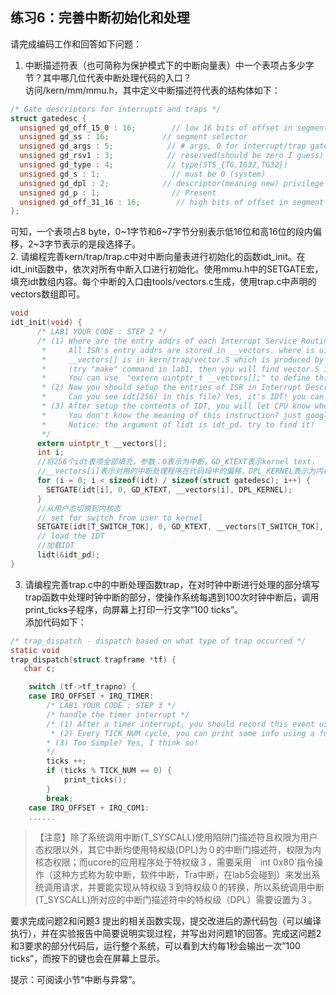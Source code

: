 ## 练习6：完善中断初始化和处理

请完成编码工作和回答如下问题：

1. 中断描述符表（也可简称为保护模式下的中断向量表）中一个表项占多少字节？其中哪几位代表中断处理代码的入口？  
  访问/kern/mm/mmu.h，其中定义中断描述符代表的结构体如下：
  
  ```C
  /* Gate descriptors for interrupts and traps */
  struct gatedesc {
    unsigned gd_off_15_0 : 16;        // low 16 bits of offset in segment
    unsigned gd_ss : 16;            // segment selector
    unsigned gd_args : 5;            // # args, 0 for interrupt/trap gates
    unsigned gd_rsv1 : 3;            // reserved(should be zero I guess)
    unsigned gd_type : 4;            // type(STS_{TG,IG32,TG32})
    unsigned gd_s : 1;                // must be 0 (system)
    unsigned gd_dpl : 2;            // descriptor(meaning new) privilege level
    unsigned gd_p : 1;                // Present
    unsigned gd_off_31_16 : 16;        // high bits of offset in segment
  };
  ```
  
  可知，一个表项占8 byte，0~1字节和6~7字节分别表示低16位和高16位的段内偏移，2~3字节表示的是段选择子。  
2. 请编程完善kern/trap/trap.c中对中断向量表进行初始化的函数idt_init。在idt_init函数中，依次对所有中断入口进行初始化。使用mmu.h中的SETGATE宏，填充idt数组内容。每个中断的入口由tools/vectors.c生成，使用trap.c中声明的vectors数组即可。

  ```C
  void
  idt_init(void) {
        /* LAB1 YOUR CODE : STEP 2 */
        /* (1) Where are the entry addrs of each Interrupt Service Routine (ISR)?
         *     All ISR's entry addrs are stored in __vectors. where is uintptr_t __vectors[] ?
         *     __vectors[] is in kern/trap/vector.S which is produced by tools/vector.c
         *     (try "make" command in lab1, then you will find vector.S in kern/trap DIR)
         *     You can use  "extern uintptr_t __vectors[];" to define this extern variable which will be used later.
         * (2) Now you should setup the entries of ISR in Interrupt Description Table (IDT).
         *     Can you see idt[256] in this file? Yes, it's IDT! you can use SETGATE macro to setup each item of IDT
         * (3) After setup the contents of IDT, you will let CPU know where is the IDT by using 'lidt' instruction.
         *     You don't know the meaning of this instruction? just google it! and check the libs/x86.h to know more.
         *     Notice: the argument of lidt is idt_pd. try to find it!
         */
        extern uintptr_t __vectors[];
        int i;
        //将256个idt表项全部填充，参数：0表示为中断，GD_KTEXT表示kernel text，
        //__vectors[i]表示对用的中断处理程序在代码段中的偏移，DPL_KERNEL表示为内核态
        for (i = 0; i < sizeof(idt) / sizeof(struct gatedesc); i++) {
          SETGATE(idt[i], 0, GD_KTEXT, __vectors[i], DPL_KERNEL);
        }
        //从用户态切换到内核态
        // set for switch from user to kernel
        SETGATE(idt[T_SWITCH_TOK], 0, GD_KTEXT, __vectors[T_SWITCH_TOK], DPL_USER);
        // load the IDT
        //加载IDT
        lidt(&idt_pd);
  }
  ```
  
3. 请编程完善trap.c中的中断处理函数trap，在对时钟中断进行处理的部分填写trap函数中处理时钟中断的部分，使操作系统每遇到100次时钟中断后，调用print_ticks子程序，向屏幕上打印一行文字”100 ticks”。  
  添加代码如下：
  ```C
  /* trap_dispatch - dispatch based on what type of trap occurred */
  static void
  trap_dispatch(struct trapframe *tf) {
     char c;
  
      switch (tf->tf_trapno) {
      case IRQ_OFFSET + IRQ_TIMER:
          /* LAB1 YOUR CODE : STEP 3 */
          /* handle the timer interrupt */
          /* (1) After a timer interrupt, you should record this event using a global variable (increase it), such as ticks in     kern/driver/clock.c
           * (2) Every TICK_NUM cycle, you can print some info using a funciton, such as print_ticks().
          * (3) Too Simple? Yes, I think so!
          */
          ticks ++;
          if (ticks % TICK_NUM == 0) {
              print_ticks();
          }
          break;
      case IRQ_OFFSET + IRQ_COM1:
      ......
  ```

> 【注意】除了系统调用中断(T_SYSCALL)使用陷阱门描述符且权限为用户态权限以外，其它中断均使用特权级(DPL)为０的中断门描述符，权限为内核态权限；而ucore的应用程序处于特权级３，需要采用｀int 0x80`指令操作（这种方式称为软中断，软件中断，Tra中断，在lab5会碰到）来发出系统调用请求，并要能实现从特权级３到特权级０的转换，所以系统调用中断(T_SYSCALL)所对应的中断门描述符中的特权级（DPL）需要设置为３。

要求完成问题2和问题3 提出的相关函数实现，提交改进后的源代码包（可以编译执行），并在实验报告中简要说明实现过程，并写出对问题1的回答。完成这问题2和3要求的部分代码后，运行整个系统，可以看到大约每1秒会输出一次”100 ticks”，而按下的键也会在屏幕上显示。

提示：可阅读小节“中断与异常”。
